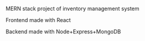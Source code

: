 MERN stack project of inventory management system


Frontend made with React

Backend made with Node+Express+MongoDB